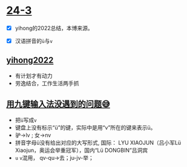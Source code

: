 # [24-3](https://github.com/dululu/notes/issues/11)

- [x] yihong的2022总结，本博来源。
- [x] 汉语拼音的`ü`与`v`


## [yihong2022](https://github.com/yihong0618/2020?tab=readme-ov-file)
 - 有计划才有动力
 - 劳逸结合，工作生活两手抓
## [用九键输入法没遇到的问题😅](https://pub.bnu.edu.cn/jzyg1/127880.html)
- 把`ü`写成`v`
- 键盘上没有标示“ü”的键，实际中是用“v”所在的键来表示ü。
- 驴->lv ; 女->nv
- 拼音字母ü没有给出对应的大写形式, 国际： LYU XIAOJUN（吕小军Lü Xiaojun，奥运会举重冠军），国内“Lü DONGBIN”吕洞宾
- `u` `v`混用， qv-qu->去；ju-jv-举；
